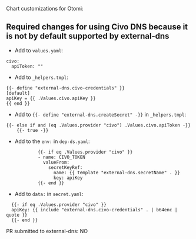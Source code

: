 Chart customizations for Otomi:

## Required changes for using Civo DNS because it is not by default supported by external-dns

- Add to `values.yaml`:

```
civo:
  apiToken: ""
```

- Add to `_helpers.tmpl`:

```
{{- define "external-dns.civo-credentials" }}
[default]
apiKey = {{ .Values.civo.apiKey }}
{{ end }}
```

- Add to `{{- define "external-dns.createSecret" -}}` in `_helpers.tmpl`:

```
{{- else if and (eq .Values.provider "civo") .Values.civo.apiToken -}}
    {{- true -}}
```


- Add to the `env:` in `dep-ds.yaml`:

```
            {{- if eq .Values.provider "civo" }}
            - name: CIVO_TOKEN
              valueFrom:
                secretKeyRef:
                  name: {{ template "external-dns.secretName" . }}
                  key: apiKey
            {{- end }}
```


- Add to `data:` in `secret.yaml`:

```
  {{- if eq .Values.provider "civo" }}
  apiKey: {{ include "external-dns.civo-credentials" . | b64enc | quote }}
  {{- end }}
```

PR submitted to external-dns: NO
